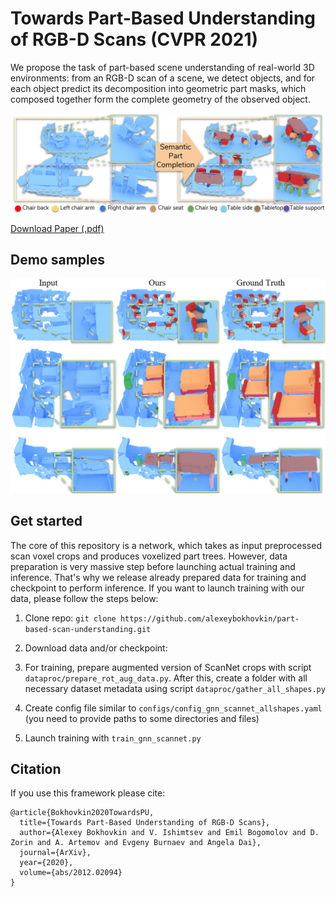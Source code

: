 # Towards Part-Based Understanding of RGB-D Scans (CVPR 2021)

We propose the task of part-based scene understanding of real-world 3D environments: from an RGB-D scan of a scene, 
we detect objects, and for each object predict its decomposition into geometric part masks, which composed together 
form the complete geometry of the observed object.

<img src="pics/teaser.png" alt="Part-Based Scene Understanding" width="640">

[Download Paper (.pdf)](https://arxiv.org/pdf/2012.02094.pdf) 

## Demo samples

<img src="pics/gallery.png" alt="Part-Based Scene Understanding" width="640">

## Get started

The core of this repository is a network, which takes as input preprocessed scan voxel crops and produces voxelized part trees.
However, data preparation is very massive step before launching actual training and inference. That's why we release already prepared
data for training and checkpoint to perform inference. 
If you want to launch training with our data, please follow the steps below:

1. Clone repo: ```git clone https://github.com/alexeybokhovkin/part-based-scan-understanding.git```

2. Download data and/or checkpoint:

3. For training, prepare augmented version of ScanNet crops with script ```dataproc/prepare_rot_aug_data.py```.
   After this, create a folder with all necessary dataset metadata using script ```dataproc/gather_all_shapes.py```

4. Create config file similar to ```configs/config_gnn_scannet_allshapes.yaml``` (you need to provide paths to some directories and files)

5. Launch training with ```train_gnn_scannet.py```

## Citation

If you use this framework please cite:

```
@article{Bokhovkin2020TowardsPU,
  title={Towards Part-Based Understanding of RGB-D Scans},
  author={Alexey Bokhovkin and V. Ishimtsev and Emil Bogomolov and D. Zorin and A. Artemov and Evgeny Burnaev and Angela Dai},
  journal={ArXiv},
  year={2020},
  volume={abs/2012.02094}
}
```